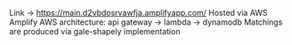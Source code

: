 Link -> https://main.d2vbdosrvawfja.amplifyapp.com/
Hosted via AWS Amplify
AWS architecture: api gateway -> lambda -> dynamodb
Matchings are produced via gale-shapely implementation
